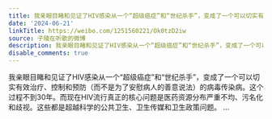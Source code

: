 ```yaml
---
title: 我亲眼目睹和见证了HIV感染从一个“超级癌症”和“世纪杀手”，变成了一个可以切实有效治疗、控制和预防（而不是为了安慰病人的善意说法）的病毒传染病。这个过...
date: '2024-06-21'
linkTitle: https://weibo.com/1251560221/Ok0tzD2iw
source: 子陵在听歌的微博
description: 我亲眼目睹和见证了HIV感染从一个“超级癌症”和“世纪杀手”，变成了一个可以切实有效治疗、控制和预防（而不是为了安慰病人的善意说法）的病毒传染病。这个过程不到30年。而现在HIV流行真正的核心问题是医药资源分布严重不均、污名化和歧视。这些都是超越科学的公共卫生、卫生传媒和卫生政策问题。  ...
disable_comments: true
---
```

我亲眼目睹和见证了HIV感染从一个“超级癌症”和“世纪杀手”，变成了一个可以切实有效治疗、控制和预防（而不是为了安慰病人的善意说法）的病毒传染病。这个过程不到30年。而现在HIV流行真正的核心问题是医药资源分布严重不均、污名化和歧视。这些都是超越科学的公共卫生、卫生传媒和卫生政策问题。  ...